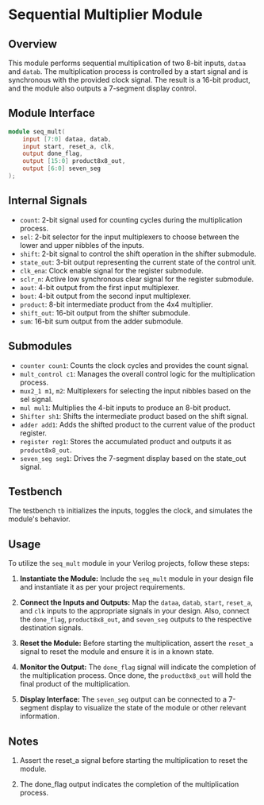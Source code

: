 # Sequential Multiplier Module

## Overview
This module performs sequential multiplication of two 8-bit inputs, `dataa` and `datab`. The multiplication process is controlled by a start signal and is synchronous with the provided clock signal. The result is a 16-bit product, and the module also outputs a 7-segment display control.

## Module Interface

```verilog
module seq_mult(
    input [7:0] dataa, datab,
    input start, reset_a, clk,
    output done_flag,
    output [15:0] product8x8_out,
    output [6:0] seven_seg
);
```
## Internal Signals

- `count`: 2-bit signal used for counting cycles during the multiplication process.
- `sel`: 2-bit selector for the input multiplexers to choose between the lower and upper nibbles of the inputs.
- `shift`: 2-bit signal to control the shift operation in the shifter submodule.
- `state_out`: 3-bit output representing the current state of the control unit.
- `clk_ena`: Clock enable signal for the register submodule.
- `sclr_n`: Active low synchronous clear signal for the register submodule.
- `aout`: 4-bit output from the first input multiplexer.
- `bout`: 4-bit output from the second input multiplexer.
- `product`: 8-bit intermediate product from the 4x4 multiplier.
- `shift_out`: 16-bit output from the shifter submodule.
- `sum`: 16-bit sum output from the adder submodule.

## Submodules

- `counter coun1`: Counts the clock cycles and provides the count signal.
- `mult_control c1`: Manages the overall control logic for the multiplication process.
- `mux2_1 m1`, `m2`: Multiplexers for selecting the input nibbles based on the sel signal.
- `mul mul1`: Multiplies the 4-bit inputs to produce an 8-bit product.
- `Shifter sh1`: Shifts the intermediate product based on the shift signal.
- `adder add1`: Adds the shifted product to the current value of the product register.
- `register reg1`: Stores the accumulated product and outputs it as `product8x8_out`.
- `seven_seg seg1`: Drives the 7-segment display based on the state_out signal.

## Testbench

The testbench `tb` initializes the inputs, toggles the clock, and simulates the module's behavior.

## Usage

To utilize the `seq_mult` module in your Verilog projects, follow these steps:

1. **Instantiate the Module:**
   Include the `seq_mult` module in your design file and instantiate it as per your project requirements.

2. **Connect the Inputs and Outputs:**
   Map the `dataa`, `datab`, `start`, `reset_a`, and `clk` inputs to the appropriate signals in your design. Also, connect the `done_flag`, `product8x8_out`, and `seven_seg` outputs to the respective destination signals.

3. **Reset the Module:**
   Before starting the multiplication, assert the `reset_a` signal to reset the module and ensure it is in a known state.

4. **Monitor the Output:**
   The `done_flag` signal will indicate the completion of the multiplication process. Once done, the `product8x8_out` will hold the final product of the multiplication.

5. **Display Interface:**
   The `seven_seg` output can be connected to a 7-segment display to visualize the state of the module or other relevant information.

## Notes
1. Assert the reset_a signal before starting the multiplication to reset the module.

2. The done_flag output indicates the completion of the multiplication process.

